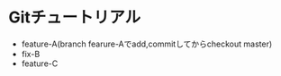 # Gitチュートリアル

  - feature-A(branch fearure-Aでadd,commitしてからcheckout master)
  - fix-B
  - feature-C

